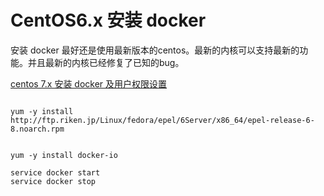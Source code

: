 # CentOS6.x 安装 docker

安装 docker 最好还是使用最新版本的centos。最新的内核可以支持最新的功能。并且最新的内核已经修复了已知的bug。

[ centos 7.x 安装 docker 及用户权限设置 ](01-install-docker-with-centos.md)

```

yum -y install http://ftp.riken.jp/Linux/fedora/epel/6Server/x86_64/epel-release-6-8.noarch.rpm


yum -y install docker-io

service docker start
service docker stop

```
